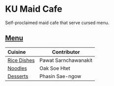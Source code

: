 # KU Maid Cafe

Self-proclaimed maid cafe that serve cursed menu.

## [Menu](menu.md)

| Cuisine                                   | Contributor                  |
|:------------------------------------------|------------------------------|
| [Rice Dishes](menu.md#rice-dishes)        | Pawat Sarnchawanakit         |
| [Noodles](menu.md#noodles)                | Oak Soe Htet                 |
| [Desserts](menu.md#junk-food)        | Phasin Sae-ngow         |
